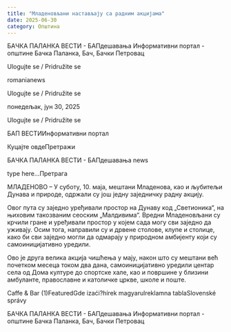```yaml
---
title: "Младеновљани настављају са радним акцијама"
date: 2025-06-30
category: Општина
---
```


БАЧКА ПАЛАНКА ВЕСТИ - БАПдешавања Информативни портал - општине Бачка Паланка, Бач, Бачки Петровац

Ulogujte se / Pridružite se

romanianews

Ulogujte se / Pridružite se

понедељак, јун 30, 2025

Ulogujte se / Pridružite se

БАП ВЕСТИИнформативни портал

Куцајте овдеПретражи

БАЧКА ПАЛАНКА ВЕСТИ - БАПдешавања news

type here...Претрага

МЛАДЕНОВО – У суботу, 10. маја, мештани Младенова, као и љубитељи Дунава и природе, одржали су још једну заједничку радну акцију.

Овог пута су заједно уређивали простор на Дунаву код „Светионика“, на њиховим такозваним сеоским „Малдивима“.
Вредни Младеновљани су крчили гране и уређивали простор у којем сада могу сви заједно да уживају. Осим тога, направили су и дрвене столове, клупе и столице, како би сви заједно могли да одмарају у природном амбијенту који су самоиницијативно уредили.


Ово је друга велика акција чишћења у мају, након што су мештани већ почетком месеца током два дана, самоиницијативно уредили центар села од Дома културе до спортске хале, као и површине у близини амбуланте, православне и католичке цркве, школе и поште.

Caffe & Bar (1)FeaturedGde izaći?hírek magyarulreklamna tablaSlovenské správy

БАЧКА ПАЛАНКА ВЕСТИ - БАПдешавања Информативни портал - општине Бачка Паланка, Бач, Бачки Петровац

